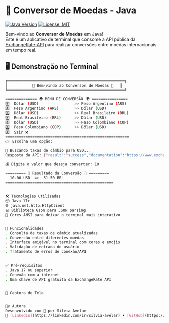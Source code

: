 # 💱 Conversor de Moedas - Java

[![Java Version](https://img.shields.io/badge/Java-17%2B-%23ED8B00?style=for-the-badge&logo=openjdk)](https://openjdk.java.net/)
[![License: MIT](https://img.shields.io/badge/License-MIT-yellow.svg?style=for-the-badge)](https://opensource.org/licenses/MIT)

Bem-vindo ao **Conversor de Moedas** em Java!  
Este é um aplicativo de terminal que consome a API pública da [ExchangeRate-API](https://www.exchangerate-api.com/) para realizar conversões entre moedas internacionais em tempo real.

## 🖥️ Demonstração no Terminal

```bash
╔════════════════════════════════════════════════════╗
║           💱 Bem-vindo ao Conversor de Moedas 💱   ║
╚════════════════════════════════════════════════════╝

============== 🌍 MENU DE CONVERSÃO 🌍 ================
1️⃣  Dólar (USD)                >> Peso Argentino (ARS)
2️⃣  Peso Argentino (ARS)       >> Dólar (USD)
3️⃣  Dólar (USD)                >> Real Brasileiro (BRL)
4️⃣  Real Brasileiro (BRL)      >> Dólar (USD)
5️⃣  Dólar (USD)                >> Peso Colombiano (COP)
6️⃣  Peso Colombiano (COP)      >> Dólar (USD)
7️⃣  Sair ❌ 
=======================================================
👉 Escolha uma opção:

🔄 Buscando taxas de câmbio para USD...
Resposta da API: {"result":"success","documentation":"https://www.exchangerate-api.com/docs","terms_of_use":"https://www.exchangerate-api.com/terms","time_last_update_unix":...,"time_last_update_utc":"...","time_next_update_unix":...,"time_next_update_utc":"...","base_code":"USD","conversion_rates":{"USD":1,"AED":3.6725,...,"BRL":5.15,...,"ARS":880.50,...,"COP":3920.75,...}}

💰 Digite o valor que deseja converter: 10

========= 💱 Resultado da Conversão 💱 =========
  10.00 USD  =>  51.50 BRL
================================================


🛠️ Tecnologias Utilizadas
📦 Java 17+
🌐 java.net.http.HttpClient
📊 Biblioteca Gson para JSON parsing
🎨 Cores ANSI para deixar o terminal mais interativo


📌 Funcionalidades
. Consulta de taxas de câmbio atualizadas
. Conversão entre diferentes moedas
. Interface amigável no terminal com cores e emojis
. Validação de entrada do usuário
. Tratamento de erros de conexão/API


✅ Pré-requisitos
. Java 17 ou superior
. Conexão com a internet
. Uma chave de API gratuita da ExchangeRate API


📸 Captura de Tela


🙋‍♀️ Autora
Desenvolvido com 💙 por Silvia Avelar
🔗 [LinkedIn](https://linkedin.com/in/silvia-avelar) • [GitHub](https://github.com/SilviaAvelar) • [Portfólio](https://silviaavelar.github.io/Portfolio/)